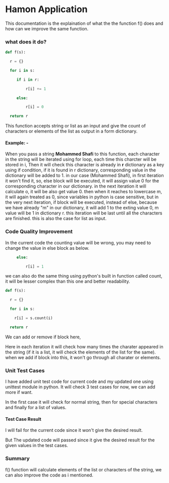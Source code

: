 # Hamon Application
 This documentation is the explaination of what the the function f() does and how can we improve the same function.

 ### what does it do?

```python
def f(s):

  r = {}

  for i in s:

     if i in r:

         r[i] += 1

     else:

         r[i] = 0

  return r
```

This function accepts string or list as an input and give the count of characters or elements of the list as output in a form dictionary.

#### Example: - 
When you pass a string **Mohammed Shafi** to this function, each character in the string will be iterated using for loop, each time this charcter will be stored in i, Then it will check this character is already in **r** dictionary as a key using if condition, if it is found in r dictionary, corresponding value in the dictionary will be added to 1. in our case (Mohammed Shafi), in first iteration it won't find it, so, else block will be executed, it will assign value 0 for the corresponding character in our dictionary.
in the next iteration it will calculate o, it will be also get value 0.
then when it reaches to lowercase m, it will again treated as 0, since variables in python is case sensitive, but in the very next iteration, if block will be executed, instead of else, because we have already "m" in our dictionary, it will add 1 to the exting value 0, m value will be 1 in dictionary r.
this iteration will be last until all the characters are finished.
this is also the case for list as input.

### Code Quality Improvement
In the current code the counting value will be wrong, you may need to change the value in else block as below.

```python
     else:

         r[i] = 1
```

we can also do the same thing using python's built in function called count, it will be lesser complex than this one and better readability.

```python
def f(s):

  r = {}

  for i in s:

    r[i] = s.count(i)

  return r
```
We can add or remove if block here,

Here in each iteration it will check how many times the charater appeared in the string (if it is a list, it will check the elements of the list for the same).
when we add if block into this, it won't go through all charater or elements.

### Unit Test Cases

I have added unit test code for current code and my updated one using unittest module in python.
It will check 3 test cases for now, we can add more if want.

In the first case it will check for normal string, then for special characters and finally for a list of values.

#### Test Case Result



I will fail for the current code since it won't give the desired result.



But The updated code will passed since it give the desired result for the given values in the test cases.

### Summary

f() function will calculate elements of the list or characters of the string, we can also improve the code as i mentioned.
